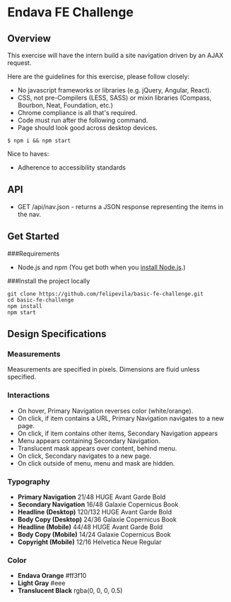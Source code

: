 # Endava FE Challenge

## Overview

This exercise will have the intern build a site navigation driven by an AJAX request.

Here are the guidelines for this exercise, please follow closely:

* No javascript frameworks or libraries (e.g. jQuery, Angular, React).
* CSS, not pre-Compilers (LESS, SASS) or mixin libraries (Compass, Bourbon, Neat, Foundation, etc.)
* Chrome compliance is all that's required.
* Code must run after the following command.
* Page should look good across desktop devices.

```
$ npm i && npm start
```

Nice to haves:

* Adherence to accessibility standards

## API

* GET /api/nav.json - returns a JSON response representing the items in the nav.

## Get Started

###Requirements
* Node.js and npm (You get both when you <a href="https://docs.npmjs.com/getting-started/installing-node">install Node.js</a>.)

###Install the project locally
```
git clone https://github.com/felipevila/basic-fe-challenge.git
cd basic-fe-challenge
npm install
npm start
```

## Design Specifications

### Measurements

Measurements are specified in pixels. Dimensions are fluid unless specified.

### Interactions

* On hover, Primary Navigation reverses color (white/orange).
* On click, if item contains a URL, Primary Navigation navigates to a new page.
* On click, if item contains other items, Secondary Navigation appears
* Menu appears containing Secondary Navigation.
* Translucent mask appears over content, behind menu.
* On click, Secondary navigates to a new page.
* On click outside of menu, menu and mask are hidden.

### Typography

* **Primary Navigation** 21/48 HUGE Avant Garde Bold
* **Secondary Navigation** 16/48 Galaxie Copernicus Book
* **Headline (Desktop)** 120/132 HUGE Avant Garde Bold
* **Body Copy (Desktop)** 24/36 Galaxie Copernicus Book
* **Headline (Mobile)** 44/48 HUGE Avant Garde Bold
* **Body Copy (Mobile)** 14/24 Galaxie Copernicus Book
* **Copyright (Mobile)** 12/16 Helvetica Neue Regular

### Color

* **Endava Orange** #ff3f10
* **Light Gray** #eee
* **Translucent Black** rgba(0, 0, 0, 0.5)

